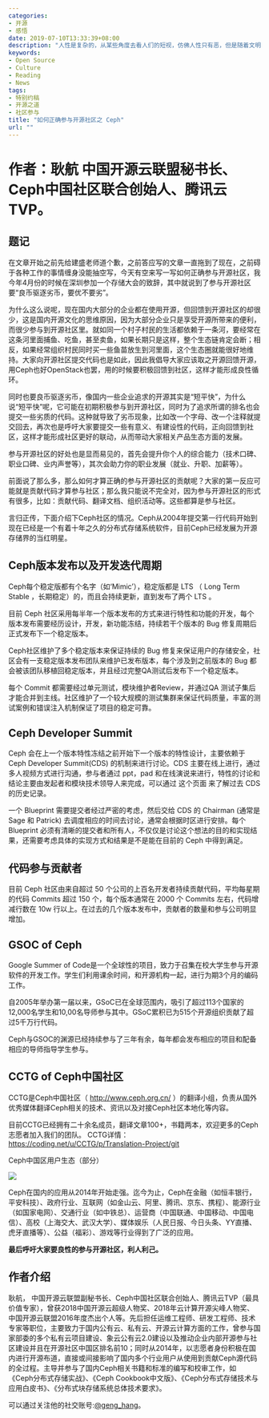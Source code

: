 ```yaml
---
categories:
- 开源
- 感悟
date: 2019-07-10T13:33:39+08:00
description: "人性是复杂的，从某些角度去看人们的短视，仿佛人性只有恶，但是随着文明程度的提高，人类认知的提高，协作、延迟满足、人类利益共同体、暴力减少、寿命延长等等诸多问题，逐一得到解决，其实开源的持续性、良性发展等等因素，不过是文明程度不够高罢了！且听开源之道约稿耿航先生的精彩论述。"
keywords:
- Open Source
- Culture
- Reading
- News
tags:
- 特别约稿
- 开源之道
- 社区参与
title: "如何正确参与开源社区之 Ceph"
url: ""
---
```


# 作者：耿航 中国开源云联盟秘书长、Ceph中国社区联合创始人、腾讯云TVP。

## 题记

在文章开始之前先给建盛老师道个歉，之前答应写的文章一直拖到了现在，之前碍于各种工作的事情缠身没能抽空写，今天有空来写一写如何正确参与开源社区，我今年4月份的时候在深圳参加一个存储大会的致辞，其中就说到了参与开源社区要“良币驱逐劣币，要优不要劣”。

为什么这么说呢，现在国内大部分的企业都在使用开源，但回馈到开源社区的却很少，这是国内开源文化的思维原因，因为大部分企业只是享受开源所带来的便利，而很少参与到开源社区里。就如同一个村子村民的生活都依赖于一条河，要经常在这条河里面捕鱼、吃鱼，甚至卖鱼，如果长期只是这样，整个生态链肯定会断；相反，如果经常组织村民同时买一些鱼苗放生到河里面，这个生态圈就能很好地维持。大家向开源社区提交代码也是如此，因此我倡导大家应该取之开源回馈开源，用Ceph也好OpenStack也罢，用的时候要积极回馈到社区，这样才能形成良性循环。

同时也要良币驱逐劣币，像国内一些企业追求的开源其实是“短平快”，为什么说“短平快”呢，它可能在初期积极参与到开源社区，同时为了追求所谓的排名也会提交一些劣质的代码。这种就导致了劣币现象，比如改一个字母、改一个注释就提交回去，再次也是呼吁大家要提交一些有意义、有建设性的代码，正向回馈到社区，这样才能形成社区更好的联动，从而带动大家相关产品生态方面的发展。

参与开源社区的好处也是显而易见的，首先会提升你个人的综合能力（技术口碑、职业口碑、业内声誉等），其次会助力你的职业发展（就业、升职、加薪等）。

前面说了那么多，那么如何才算正确的参与开源社区的贡献呢？大家的第一反应可能就是贡献代码才算参与社区；那么我只能说不完全对，因为参与开源社区的形式有很多，比如：贡献代码、翻译文档、组织活动等。这些都算是参与社区。

言归正传，下面介绍下Ceph社区的情况。Ceph从2004年提交第一行代码开始到现在已经是一个有着十年之久的分布式存储系统软件，目前Ceph已经发展为开源存储界的当红明星。

## Ceph版本发布以及开发迭代周期

Ceph每个稳定版都有个名字（如‘Mimic’），稳定版都是 LTS （ Long Term Stable ，长期稳定）的，而且会持续更新，直到发布了两个 LTS 。

目前 Ceph 社区采用每半年一个版本发布的方式来进行特性和功能的开发，每个版本发布需要经历设计，开发，新功能冻结，持续若干个版本的 Bug 修复周期后正式发布下一个稳定版本。

Ceph社区维护了多个稳定版本来保证持续的 Bug 修复来保证用户的存储安全，社区会有一支稳定版本发布团队来维护已发布版本，每个涉及到之前版本的 Bug 都会被该团队移植回稳定版本，并且经过完整QA测试后发布下一个稳定版本。

每个 Commit 都需要经过单元测试，模块维护者Review，并通过QA 测试子集后才能合并到主线。社区维护了一个较大规模的测试集群来保证代码质量，丰富的测试案例和错误注入机制保证了项目的稳定可靠。

## Ceph Developer Summit

Ceph 会在上一个版本特性冻结之前开始下一个版本的特性设计，主要依赖于 Ceph Developer Summit(CDS) 的机制来进行讨论。CDS 主要在线上进行，通过多人视频方式进行沟通，参与者通过 ppt，pad 和在线演说来进行，特性的讨论和结论主要由发起者和模块技术领导人来完成，可以通过 这个页面 来了解过去 CDS 的历史记录。

一个 Blueprint 需要提交者经过严密的考虑，然后交给 CDS 的 Chairman (通常是 Sage 和 Patrick) 去调度相应的时间去讨论，通常会根据时区进行安排。每个 Blueprint 必须有清晰的提交者和所有人，不仅仅是讨论这个想法的目的和实现结果，还需要考虑具体的实现方式和结果是不是能在目前的 Ceph 中得到满足。

## 代码参与贡献者

目前 Ceph 社区由来自超过 50 个公司的上百名开发者持续贡献代码，平均每星期的代码 Commits 超过 150 个，每个版本通常在 2000 个 Commits 左右，代码增减行数在 10w 行以上。在过去的几个版本发布中，贡献者的数量和参与公司明显增加。

## GSOC of Ceph

Google Summer of Code是一个全球性的项目，致力于召集在校大学生参与开源软件的开发工作。学生们利用课余时间，和开源机构一起，进行为期3个月的编码工作。

自2005年举办第一届以来，GSoC已在全球范围内，吸引了超过113个国家的12,000名学生和10,00名导师参与其中。GSoC累积已为515个开源组织贡献了超过5千万行代码。

Ceph与GSOC的渊源已经持续参与了三年有余，每年都会发布相应的项目和配备相应的导师指导学生参与。

## CCTG of Ceph中国社区

CCTG是Ceph中国社区（ http://www.ceph.org.cn/ ）的翻译小组，负责从国外优秀媒体翻译Ceph相关的技术、资讯以及对接Ceph社区本地化等内容。

目前CCTG已经拥有二十余名成员，翻译文章100+，书籍两本，欢迎更多的Ceph志愿者加入我们的团队。
CCTG详情：https://coding.net/u/CCTG/p/Translation-Project/git

Ceph中国区用户生态（部分）

![](images/ceph-china-env.png)

Ceph在国内的应用从2014年开始走强。迄今为止，Ceph在金融（如恒丰银行，平安科技）、政府行业、互联网（如金山云、阿里、腾讯、京东、携程）、能源行业（如国家电网）、交通行业（如中铁总）、运营商（中国联通、中国移动、中国电信）、高校（上海交大、武汉大学）、媒体娱乐（人民日报、今日头条、YY直播、虎牙直播等）、公益（福彩）、游戏等行业得到了广泛的应用。

**最后呼吁大家要良性的参与开源社区，利人利己。**

## 作者介绍

耿航， 中国开源云联盟副秘书长、Ceph中国社区联合创始人、腾讯云TVP（最具价值专家），曾获2018中国开源云超级人物奖、2018年云计算开源尖峰人物奖、中国开源云联盟2016年度杰出个人等。先后担任运维工程师、研发工程师、技术专家等职位，主要致力于国内公有云、私有云、开源云计算方面的工作，曾参与国家部委的多个私有云项目建设、象云公有云2.0建设以及推动企业内部开源参与社区建设并且在开源社区中国区排名前10；同时从2014年，以志愿者身份积极在国内进行开源布道，直接或间接影响了国内多个行业用户从使用到贡献Ceph源代码的全过程。主导并参与了国内Ceph相关书籍和标准的编写和校审工作，如《Ceph分布式存储实战》、《Ceph Cookbook中文版》、《Ceph分布式存储技术与应用白皮书》、《分布式块存储系统总体技术要求》。

可以通过关注他的社交账号:[@geng_hang](https://www.twitter.com/geng_hang)。
